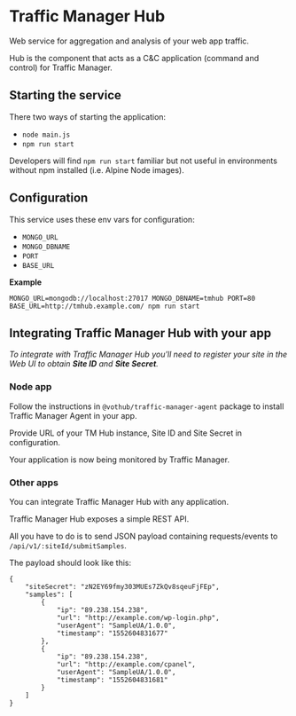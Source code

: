 # Traffic Manager Hub

Web service for aggregation and analysis of your web app traffic.

Hub is the component that acts as a C&C application (command and control)
for Traffic Manager.


## Starting the service

There two ways of starting the application:

* `node main.js`
* `npm run start`

Developers will find `npm run start` familiar but not useful in environments
without npm installed (i.e. Alpine Node images).

## Configuration

This service uses these env vars for configuration:

* `MONGO_URL`
* `MONGO_DBNAME`
* `PORT`
* `BASE_URL`


**Example**

`MONGO_URL=mongodb://localhost:27017 MONGO_DBNAME=tmhub PORT=80 BASE_URL=http://tmhub.example.com/ npm run start`


## Integrating Traffic Manager Hub with your app

_To integrate with Traffic Manager Hub you'll need to register your site
in the Web UI to obtain **Site ID** and **Site Secret**._


### Node app

Follow the instructions in `@vothub/traffic-manager-agent` package
to install Traffic Manager Agent in your app.

Provide URL of your TM Hub instance, Site ID and Site Secret in configuration.

Your application is now being monitored by Traffic Manager.


### Other apps

You can integrate Traffic Manager Hub with any application.

Traffic Manager Hub exposes a simple REST API.

All you have to do is to send JSON payload containing requests/events
to `/api/v1/:siteId/submitSamples`.

The payload should look like this:

```
{
	"siteSecret": "zN2EY69fmy303MUEs7ZkQv8sqeuFjFEp",
	"samples": [
		{
			"ip": "89.238.154.238",
			"url": "http://example.com/wp-login.php",
			"userAgent": "SampleUA/1.0.0",
			"timestamp": "1552604831677"
		},
		{
			"ip": "89.238.154.238",
			"url": "http://example.com/cpanel",
			"userAgent": "SampleUA/1.0.0",
			"timestamp": "1552604831681"
		}
	]
}
```
